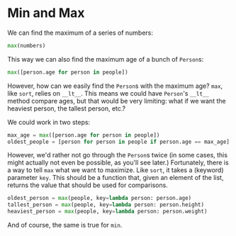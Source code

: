 # Min and Max

We can find the maximum of a series of numbers:

```python
max(numbers)
```

This way we can also find the maximum age of a bunch of `Person`s:

```python
max([person.age for person in people])
```

However, how can we easily find the `Person`s with the maximum age?
`max`, like `sort`, relies on `__lt__`.
This means we could have `Person`'s `__lt__` method compare ages, but that would be very limiting: what if we want the heaviest person, the tallest person, etc.?

We could work in two steps:

```python
max_age = max([person.age for person in people])
oldest_people = [person for person in people if person.age == max_age]
```

However, we'd rather not go through the `Person`s twice (in some cases, this might actually not even be possible, as you'll see later.)
Fortunately, there is a way to tell `max` what we want to maximize.
Like `sort`, it takes a (keyword) parameter `key`.
This should be a function that, given an element of the list, returns the value that should be used for comparisons.

```python
oldest_person = max(people, key=lambda person: person.age)
tallest_person = max(people, key=lambda person: person.height)
heaviest_person = max(people, key=lambda person: person.weight)
```

And of course, the same is true for `min`.
